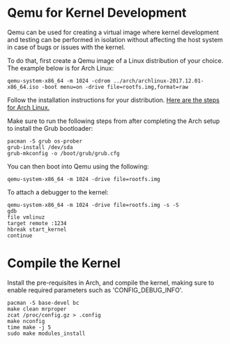 # Qemu for Kernel Development

Qemu can be used for creating a virtual image where kernel development
and testing can be performed in isolation without affecting the host
system in case of bugs or issues with the kernel.

To do that, first create a Qemu image of a Linux distribution of your
choice. The example below is for Arch Linux:


```
qemu-system-x86_64 -m 1024 -cdrom ../arch/archlinux-2017.12.01-x86_64.iso -boot menu=on -drive file=rootfs.img,format=raw
```

Follow the installation instructions for your distribution. [Here are the steps for Arch Linux.](https://wiki.archlinux.org/index.php/installation_guide)

Make sure to run the following steps from after completing the Arch
setup to install the Grub bootloader:

```
pacman -S grub os-prober
grub-install /dev/sda
grub-mkconfig -o /boot/grub/grub.cfg
```

You can then boot into Qemu using the following:

```
qemu-system-x86_64 -m 1024 -drive file=rootfs.img
```

To attach a debugger to the kernel:

```
qemu-system-x86_64 -m 1024 -drive file=rootfs.img -s -S
gdb
file vmlinuz
target remote :1234
hbreak start_kernel
continue
```

# Compile the Kernel

Install the pre-requisites in Arch, and compile the kernel, making sure to enable
required parameters such as 'CONFIG_DEBUG_INFO'.

```
pacman -S base-devel bc
make clean mrproper
zcat /proc/config.gz > .config
make nconfig
time make -j 5
sudo make modules_install
```
